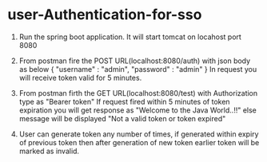 # user-Authentication-for-sso

1. Run the spring boot application. It will start tomcat on locahost port 8080

2. From postman fire the POST URL(localhost:8080/auth) with json body as below 
{
"username" : "admin",
"password" : "admin"
}
In request you will receive token valid for 5 minutes.

3. From postman firth the GET URL(localhost:8080/test) with Authorization type as "Bearer token"
If request fired within 5 minutes of token expiration you will get response as "Welcome to the Java World..!!"
else message will be displayed "Not a valid token or token expired"

4. User can generate token any number of times, if generated within expiry of previous token then after generation of new token earlier token will be marked as invalid.
